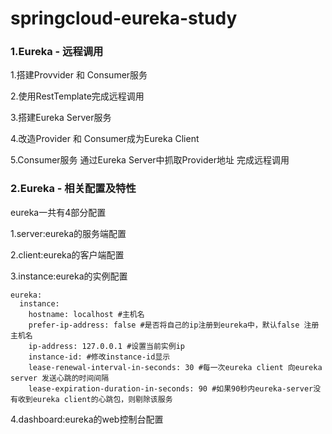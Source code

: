 # springcloud-eureka-study

### 1.Eureka - 远程调用

1.搭建Provvider 和 Consumer服务

2.使用RestTemplate完成远程调用

3.搭建Eureka Server服务

4.改造Provider 和 Consumer成为Eureka Client

5.Consumer服务 通过Eureka Server中抓取Provider地址 完成远程调用


### 2.Eureka - 相关配置及特性

eureka一共有4部分配置

1.server:eureka的服务端配置

2.client:eureka的客户端配置

3.instance:eureka的实例配置

    eureka:
      instance:
        hostname: localhost #主机名
        prefer-ip-address: false #是否将自己的ip注册到eureka中，默认false 注册主机名
        ip-address: 127.0.0.1 #设置当前实例ip
        instance-id: #修改instance-id显示
        lease-renewal-interval-in-seconds: 30 #每一次eureka client 向eureka server 发送心跳的时间间隔
        lease-expiration-duration-in-seconds: 90 #如果90秒内eureka-server没有收到eureka client的心跳包，则剔除该服务

4.dashboard:eureka的web控制台配置


